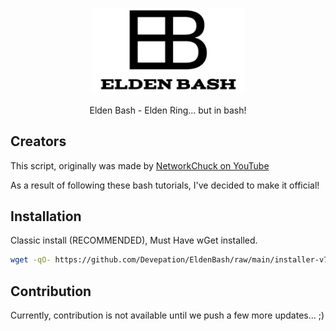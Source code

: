 <p align="center">
    <img width="245" src="https://github.com/Devepation/EldenBash/raw/main/EldenBashLogo.png">
</p>

<p align="center">
    Elden Bash - Elden Ring... but in bash!
</p>




## Creators
This script, originally was made by [NetworkChuck on YouTube](https://www.youtube.com/watch?v=Fq6gqi9Ubog)

As a result of following these bash tutorials, I've decided to make it official!

## Installation
Classic install (RECOMMENDED), Must Have wGet installed.
```bash
wget -qO- https://github.com/Devepation/EldenBash/raw/main/installer-v7 | sh
```



## Contribution
Currently, contribution is not available until we push a few more updates... ;)